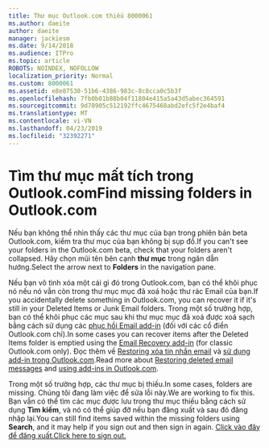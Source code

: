 ```yaml
---
title: Thư mục Outlook.com thiếu 8000061
ms.author: daeite
author: daeite
manager: jackiesm
ms.date: 9/14/2018
ms.audience: ITPro
ms.topic: article
ROBOTS: NOINDEX, NOFOLLOW
localization_priority: Normal
ms.custom: 8000061
ms.assetid: e8e87530-51b6-4386-983c-8c8cca0c5b3f
ms.openlocfilehash: 7fb0b01b88b04f11804e415a5a43d5abec364591
ms.sourcegitcommit: 9d78905c512192ffc4675468abd2efc5f2e4baf4
ms.translationtype: MT
ms.contentlocale: vi-VN
ms.lasthandoff: 04/23/2019
ms.locfileid: "32392271"
---
```

# <a name="find-missing-folders-in-outlookcom"></a><span data-ttu-id="c3144-102">Tìm thư mục mất tích trong Outlook.com</span><span class="sxs-lookup"><span data-stu-id="c3144-102">Find missing folders in Outlook.com</span></span>

<span data-ttu-id="c3144-103">Nếu bạn không thể nhìn thấy các thư mục của bạn trong phiên bản beta Outlook.com, kiểm tra thư mục của bạn không bị sụp đổ.</span><span class="sxs-lookup"><span data-stu-id="c3144-103">If you can't see your folders in the Outlook.com beta, check that your folders aren't collapsed.</span></span> <span data-ttu-id="c3144-104">Hãy chọn mũi tên bên cạnh **thư mục** trong ngăn dẫn hướng.</span><span class="sxs-lookup"><span data-stu-id="c3144-104">Select the arrow next to **Folders** in the navigation pane.</span></span> 
  
<span data-ttu-id="c3144-105">Nếu bạn vô tình xóa một cái gì đó trong Outlook.com, bạn có thể khôi phục nó nếu nó vẫn còn trong thư mục mục đã xoá hoặc thư rác Email của bạn.</span><span class="sxs-lookup"><span data-stu-id="c3144-105">If you accidentally delete something in Outlook.com, you can recover it if it's still in your Deleted Items or Junk Email folders.</span></span> <span data-ttu-id="c3144-106">Trong một số trường hợp, bạn có thể khôi phục các mục sau khi thư mục mục đã xoá được xoá sạch bằng cách sử dụng các [phục hồi Email add-in](https://appsource.microsoft.com/product/office/WA104380447) (đối với các cổ điển Outlook.com chỉ).</span><span class="sxs-lookup"><span data-stu-id="c3144-106">In some cases you can recover items after the Deleted Items folder is emptied using the [Email Recovery add-in](https://appsource.microsoft.com/product/office/WA104380447) (for classic Outlook.com only).</span></span> <span data-ttu-id="c3144-107">Đọc thêm về [Restoring xóa tin nhắn email](https://support.office.com/article/cf06ab1b-ae0b-418c-a4d9-4e895f83ed50) và [sử dụng add-in trong Outlook.com](https://support.office.com/article/a5672109-e4f3-4119-abea-72323e9653cf).</span><span class="sxs-lookup"><span data-stu-id="c3144-107">Read more about [Restoring deleted email messages](https://support.office.com/article/cf06ab1b-ae0b-418c-a4d9-4e895f83ed50) and [using add-ins in Outlook.com](https://support.office.com/article/a5672109-e4f3-4119-abea-72323e9653cf).</span></span>
  
<span data-ttu-id="c3144-108">Trong một số trường hợp, các thư mục bị thiếu.</span><span class="sxs-lookup"><span data-stu-id="c3144-108">In some cases, folders are missing.</span></span> <span data-ttu-id="c3144-109">Chúng tôi đang làm việc để sửa lỗi này.</span><span class="sxs-lookup"><span data-stu-id="c3144-109">We are working to fix this.</span></span> <span data-ttu-id="c3144-110">Bạn vẫn có thể tìm các mục được lưu trong thư mục thiếu bằng cách sử dụng **Tìm kiếm**, và nó có thể giúp đỡ nếu bạn đăng xuất và sau đó đăng nhập lại.</span><span class="sxs-lookup"><span data-stu-id="c3144-110">You can still find items saved within the missing folders using **Search**, and it may help if you sign out and then sign in again.</span></span> [<span data-ttu-id="c3144-111">Click vào đây để đăng xuất.</span><span class="sxs-lookup"><span data-stu-id="c3144-111">Click here to sign out.</span></span>](https://login.live.com/logout.srf)
  

